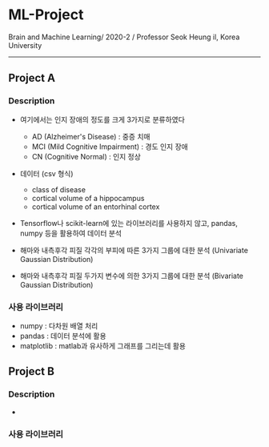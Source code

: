 # ML-Project

Brain and Machine Learning/ 2020-2 / Professor Seok Heung il, Korea University

---

## Project A

### Description

- 여기에서는 인지 장애의 정도를 크게 3가지로 분류하였다
  - AD (Alzheimer's Disease) : 중증 치매
  - MCI (Mild Cognitive Impairment) : 경도 인지 장애
  - CN (Cognitive Normal) : 인지 정상

- 데이터 (csv 형식)
  - class of disease
  - cortical volume of a hippocampus
  - cortical volume of an entorhinal cortex


- Tensorflow나 scikit-learn에 있는 라이브러리를 사용하지 않고, pandas, numpy 등을 활용하여 데이터 분석
- 해마와 내측후각 피질 각각의 부피에 따른 3가지 그룹에 대한 분석 (Univariate Gaussian Distribution)
- 해마와 내측후각 피질 두가지 변수에 의한 3가지 그룹에 대한 분석 (Bivariate Gaussian Distribution)

### 사용 라이브러리

- numpy : 다차원 배열 처리
- pandas : 데이터 분석에 활용
- matplotlib : matlab과 유사하게 그래프를 그리는데 활용

## Project B

### Description

- 

### 사용 라이브러리


